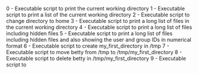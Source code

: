 0 - Executable script to print the current working directory
1 - Executable script to print a list of the current working directory
2 - Executable script to change directory to home
3 - Executable script to print a long list of files in the current working directory
4 - Executable script to print a long list of files including hidden files
5 - Executable script to print a long list of files including hidden files and also showing the user and group IDs in numerical format
6 - Executable script to create my_first_directory in /tmp
7 - Executable script to move betty from /tmp to /tmp/my_first_directory
8 - Executable script to delete betty in /tmp/my_first_directory
9 - Executable script to
